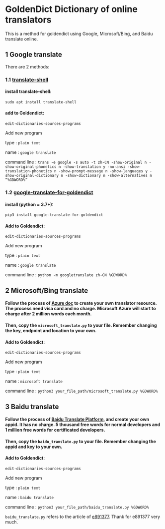# GoldenDict Dictionary of online translators

This is a method for goldendict using Google, Microsoft/Bing, and Baidu translate online.

## 1 Google translate

There are 2 methods:

### 1.1 [translate-shell](https://github.com/soimort/translate-shell)

#### install translate-shell:

`sudo apt install translate-shell`

#### add to Goldendict:

`edit-dictionaries-sources-programs`

Add new program

type : `plain text`

name : `google translate`

command line : `trans -e google -s auto -t zh-CN -show-original n -show-original-phonetics n -show-translation y -no-ansi -show-translation-phonetics n -show-prompt-message n -show-languages y -show-original-dictionary n -show-dictionary n -show-alternatives n “%GDWORD%”`

### 1.2 [google-translate-for-goldendict](https://github.com/xinebf/google-translate-for-goldendict)

#### install (python = 3.7+):

`pip3 install google-translate-for-goldendict`

#### Add to Goldendict:

`edit-dictionaries-sources-programs`

Add new program

type : `plain text`

name : `google translate`

command line : `python -m googletranslate zh-CN %GDWORD%`

## 2 Microsoft/Bing translate

#### Follow the process of [Azure doc](https://docs.microsoft.com/en-us/azure/cognitive-services/translator/quickstart-translator?tabs=csharp) to create your own translator resource. The process need visa card and no charge. Microsoft Azure will start to charge after 2 million words each month.

#### Then, copy the `microsoft_translate.py` to your file. Remember changing the key, endpoint and location to your own.

#### Add to Goldendict:

`edit-dictionaries-sources-programs`

Add new program

type : `plain text`

name : `microsoft translate`

command line : `python3 your_file_path/microsoft_translate.py %GDWORD%`

## 3 Baidu translate

#### Follow the process of [Baidu Translate Platform](https://fanyi-api.baidu.com/api/trans/product/desktop), and create your own appid. It has no charge. 5 thousand free words for normal developers and 1 million free words for certificated developers.

#### Then, copy the `baidu_translate.py` to your file. Remember changing the appid and key to your own.

#### Add to Goldendict:

`edit-dictionaries-sources-programs`

Add new program

type : `plain text`

name : `baidu translate`

command line : `python3 your_file_path/baidu_translate.py %GDWORD%`

`baidu_translate.py` refers to the article of [e891377](https://blog.csdn.net/e891377/article/details/103399520). Thank for e891377 very much.
